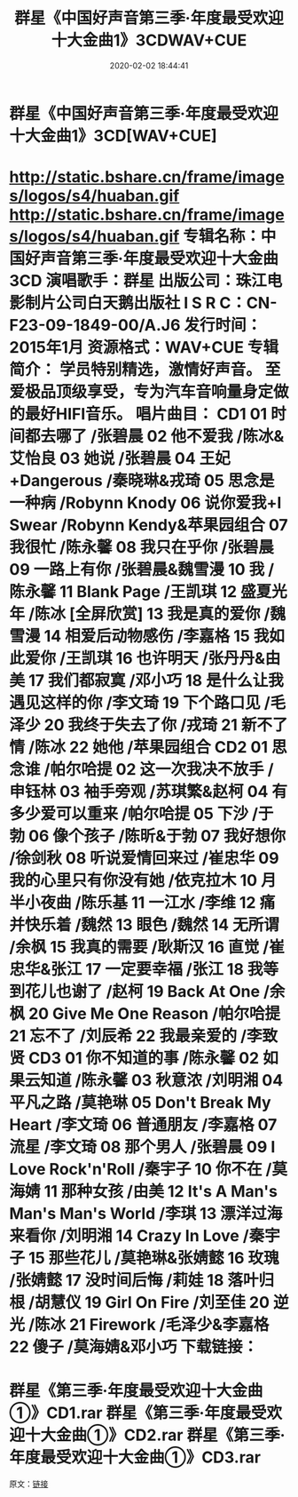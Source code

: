 ﻿---
title: 群星《中国好声音第三季·年度最受欢迎十大金曲1》3CDWAV+CUE
date: 2020-02-02 18:44:41
categories: WAV车载音乐、镜像
tags: 华语中文
---
# 群星《中国好声音第三季·年度最受欢迎十大金曲1》3CD[WAV+CUE]

http://static.bshare.cn/frame/images/logos/s4/huaban.gif
http://static.bshare.cn/frame/images/logos/s4/huaban.gif
专辑名称：中国好声音第三季·年度最受欢迎十大金曲 3CD
演唱歌手：群星
出版公司：珠江电影制片公司白天鹅出版社
I S R C：CN-F23-09-1849-00/A.J6
发行时间：2015年1月
资源格式：WAV+CUE
专辑简介：
学员特别精选，激情好声音。
至爱极品顶级享受，专为汽车音响量身定做的最好HIFI音乐。
唱片曲目：
CD1
01 时间都去哪了 /张碧晨
02 他不爱我 /陈冰&艾怡良
03 她说 /张碧晨
04 王妃+Dangerous /秦晓琳&戎琦
05 思念是一种病 /Robynn Knody
06 说你爱我+I Swear /Robynn Kendy&苹果园组合
07 我很忙 /陈永馨
08 我只在乎你 /张碧晨
09 一路上有你 /张碧晨&魏雪漫
10 我 /陈永馨
11 Blank Page /王凯琪
12 盛夏光年 /陈冰
[全屏欣赏]
13 我是真的爱你 /魏雪漫
14 相爱后动物感伤 /李嘉格
15 我如此爱你 /王凯琪
16 也许明天 /张丹丹&由美
17 我们都寂寞 /邓小巧
18 是什么让我遇见这样的你 /李文琦
19 下个路口见 /毛泽少
20 我终于失去了你 /戎琦
21 新不了情 /陈冰
22 她他 /苹果园组合
CD2
01 思念谁 /帕尔哈提
02 这一次我决不放手 /申钰林
03 袖手旁观 /苏琪繁&赵柯
04 有多少爱可以重来 /帕尔哈提
05 下沙 /于勃
06 像个孩子 /陈昕&于勃
07 我好想你 /徐剑秋
08 听说爱情回来过 /崔忠华
09 我的心里只有你没有她 /依克拉木
10 月半小夜曲 /陈乐基
11 一江水 /李维
12 痛并快乐着 /魏然
13 眼色 /魏然
14 无所谓 /余枫
15 我真的需要 /耿斯汉
16 直觉 /崔忠华&张江
17 一定要幸福 /张江
18 我等到花儿也谢了 /赵柯
19 Back At One /余枫
20 Give Me One Reason /帕尔哈提
21 忘不了 /刘辰希
22 我最亲爱的 /李致贤
CD3
01 你不知道的事 /陈永馨
02 如果云知道 /陈永馨
03 秋意浓 /刘明湘
04 平凡之路 /莫艳琳
05 Don't Break My Heart /李文琦
06 普通朋友 /李嘉格
07 流星 /李文琦
08 那个男人 /张碧晨
09 I Love Rock'n'Roll /秦宇子
10 你不在 /莫海婧
11 那种女孩 /由美
12 It's A Man's Man's Man's World /李琪
13 漂洋过海来看你 /刘明湘
14 Crazy In Love /秦宇子
15 那些花儿 /莫艳琳&张婧懿
16 玫瑰 /张婧懿
17 没时间后悔 /莉娃
18 落叶归根 /胡慧仪
19 Girl On Fire /刘至佳
20 逆光 /陈冰
21 Firework /毛泽少&李嘉格
22 傻子 /莫海婧&邓小巧
下载链接：
==============================
群星《第三季·年度最受欢迎十大金曲①》CD1.rar
群星《第三季·年度最受欢迎十大金曲①》CD2.rar
群星《第三季·年度最受欢迎十大金曲①》CD3.rar
==============================
原文：[链接](https://blog.sina.com.cn/s/blog_1647c7e7601030jq2.html)
